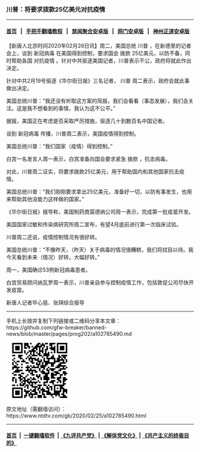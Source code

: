 ### 川普：将要求拨款25亿美元对抗疫情
------------------------

#### [首页](https://github.com/gfw-breaker/banned-news/blob/master/README.md) &nbsp;&nbsp;|&nbsp;&nbsp; [手把手翻墙教程](https://github.com/gfw-breaker/guides/wiki) &nbsp;&nbsp;|&nbsp;&nbsp; [禁闻聚合安卓版](https://github.com/gfw-breaker/bn-android) &nbsp;&nbsp;|&nbsp;&nbsp; [网门安卓版](https://github.com/oGate2/oGate) &nbsp;&nbsp;|&nbsp;&nbsp; [神州正道安卓版](https://github.com/SzzdOgate/update) 



<div><div class="post_content" itemprop="articleBody">
 <p>
  【新唐人北京时间2020年02月26日讯】周二，美国总统
  <ok href="https://www.ntdtv.com/gb/川普.htm">
   川普
  </ok>
  ，在新德里的记者会上，谈到
  <ok href="https://www.ntdtv.com/gb/新冠病毒.htm">
   新冠病毒
  </ok>
  在美国得到控制，要求国会
  <ok href="https://www.ntdtv.com/gb/拨款.htm">
   拨款
  </ok>
  25亿美元，以防不备，同时帮助各国
  <ok href="https://www.ntdtv.com/gb/对抗疫情.htm">
   对抗疫情
  </ok>
  。针对中共驱逐美国记者，川普表示不公，政府将就此作出决定。
 </p>
 <p>
  针对中共2月19号驱逐《华尔街日报》三名记者，
  <ok href="https://www.ntdtv.com/gb/川普.htm">
   川普
  </ok>
  周二表示，政府会就此事做出决定。
 </p>
 <p>
  美国总统川普：“我还没有听取这方案的简报，我们会看看（事态发展），我们会关注。这是我不想看到的事情，我认为这不公平。”
 </p>
 <p>
  据报，美国正在考虑是否采取严厉措施，驱逐几十到数百名中国记者。
 </p>
 <p>
  谈到
  <ok href="https://www.ntdtv.com/gb/新冠病毒.htm">
   新冠病毒
  </ok>
  传播，川普周二表示，美国疫情得到控制。
 </p>
 <p>
  美国总统川普：“我们国家（疫情）得到控制。”
 </p>
 <p>
  白宫一名发言人周一表示，白宫准备向国会要求紧急
  <ok href="https://www.ntdtv.com/gb/拨款.htm">
   拨款
  </ok>
  ，抗击病毒。
 </p>
 <p>
  对此，川普周二证实，将要求拨款25亿美元，用于帮助国内和其他国家抗击疫情。
 </p>
 <p>
  美国总统川普：“我们刚刚要求拿出25亿美元，准备好一切，以防有事发生，也用来帮助其他没能力这样做的国家。”
 </p>
 <p>
  《华尔街日报》报导称，美国制药商莫德纳公司周一表示，完成第一批疫苗开发。
 </p>
 <p>
  美国国家过敏和传染病研究所周二宣布，有望4月底前进行第一次临床试验。
 </p>
 <p>
  川普周二还说，疫情控制情况有很好转。
 </p>
 <p>
  美国总统川普：“不像昨天，（昨天）关于病毒的情况很糟糕，我们将拭目以待。我今天看到未来（情况）好转，大幅好转。”
 </p>
 <p>
  周一，美国确诊53例新冠病毒患者。
 </p>
 <p>
  白宫贸易顾问纳瓦罗周一表示，川普亲自参与控制疫情工作，包括敦促公司尽快开发疫苗。
 </p>
 <p>
  新唐人记者毕心慈、张琪综合报导
 </p>
 <div class="single_ad">
 </div>
</div>
</div>
<hr/>
手机上长按并复制下列链接或二维码分享本文章：<br/>
https://github.com/gfw-breaker/banned-news/blob/master/pages/prog202/a102785490.md <br/>
<a href='https://github.com/gfw-breaker/banned-news/blob/master/pages/prog202/a102785490.md'><img src='https://github.com/gfw-breaker/banned-news/blob/master/pages/prog202/a102785490.md.png'/></a> <br/>
原文地址（需翻墙访问）：https://www.ntdtv.com/gb/2020/02/25/a102785490.html


------------------------
#### [首页](https://github.com/gfw-breaker/banned-news/blob/master/README.md) &nbsp;|&nbsp; [一键翻墙软件](https://github.com/gfw-breaker/nogfw/blob/master/README.md) &nbsp;| [《九评共产党》](https://github.com/gfw-breaker/9ping.md/blob/master/README.md#九评之一评共产党是什么) | [《解体党文化》](https://github.com/gfw-breaker/jtdwh.md/blob/master/README.md) | [《共产主义的终极目的》](https://github.com/gfw-breaker/gczydzjmd.md/blob/master/README.md)


<img src='http://gfw-breaker.win/banned-news/pages/prog202/a102785490.md' width='0px' height='0px'/>